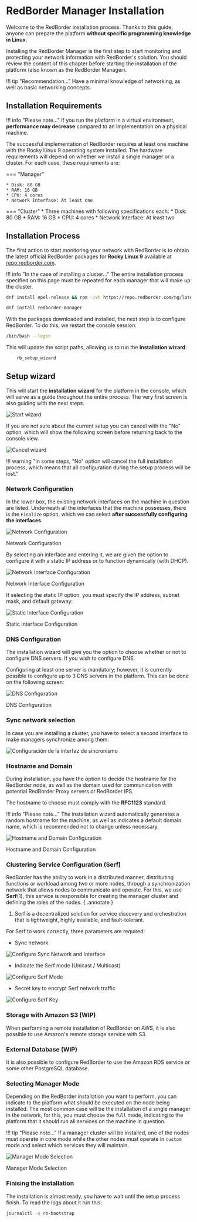 
# RedBorder Manager Installation

Welcome to the RedBorder installation process. Thanks to this guide, anyone can prepare the platform **without specific programming knowledge in Linux**.

Installing the RedBorder Manager is the first step to start monitoring and protecting your network information with RedBorder's solution. You should review the content of this chapter before starting the installation of the platform (also known as the RedBorder Manager).

!!! tip "Recommendation..."
    Have a minimal knowledge of networking, as well as basic networking concepts.

## Installation Requirements

!!! info "Please note..."
    If you run the platform in a virtual environment, **performance may decrease** compared to an implementation on a physical machine.

The successful implementation of RedBorder requires at least one machine with the Rocky Linux 9 operating system installed. The hardware requirements will depend on whether we install a single manager or a cluster. For each case, these requirements are:

=== "Manager"

    * Disk: 80 GB
    * RAM: 16 GB
    * CPU: 4 cores
    * Network Interface: At least one

=== "Cluster"
    * Three machines with following specifications each:
        * Disk: 80 GB
        * RAM: 16 GB
        * CPU: 4 cores
        * Network Interface: At least two

## Installation Process

The first action to start monitoring your network with RedBorder is to obtain the latest official RedBorder packages for **Rocky Linux 9** available at [repo.redborder.com](https://repo.redborder.com).

!!! info "In the case of installing a cluster..."
The entire installation process specified on this page must be repeated for each manager that will make up the cluster.

``` bash title="Config of required repositories"
dnf install epel-release && rpm -ivh https://repo.redborder.com/ng/latest/rhel/9/x86_64/redborder-repo-latest-1.0.0-1.el9.rb.noarch.rpm
```

``` bash title="Redborder Manager Package Installation Command"
dnf install redborder-manager
```

With the packages downloaded and installed, the next step is to configure RedBorder. To do this, we restart the console session:

``` bash title="Console relogin command"
/bin/bash --login
```

This will update the script paths, allowing us to run the **installation wizard**:

``` bash title="Installation wizard command"
    rb_setup_wizard
```

## Setup wizard

This will start the **installation wizard** for the platform in the console, which will serve as a guide throughout the entire process. The very first screen is also guiding with the next steps.

![Start wizard](images/ch02_configure_wizard_start.png)

If you are not sure about the current setup you can cancel with the "No" option, which will show the following screen before returning back to the console view.

![Cancel wizard](images/ch02_cancel_wizard.png)

!!! warning "In some steps, \"No\" option will cancel the full installation process, which means that all configuration during the setup process will be lost."

### Network Configuration

In the lower box, the existing network interfaces on the machine in question are listed. Underneath all the interfaces that the machine possesses, there is the `Finalize` option, which we can select **after successfully configuring the interfaces**.

![Network Configuration](images/ch02_img001.png)

Network Configuration

By selecting an interface and entering it, we are given the option to configure it with a static IP address or to function dynamically (with DHCP).

![Network Interface Configuration](images/ch02_img002.png)

Network Interface Configuration

If selecting the static IP option, you must specify the IP address, subnet mask, and default gateway:

![Static Interface Configuration](images/ch02_img003.png)

Static Interface Configuration

### DNS Configuration

The installation wizard will give you the option to choose whether or not to configure DNS servers. If you wish to configure DNS.

Configuring at least one server is mandatory; however, it is currently possible to configure up to 3 DNS servers in the platform. This can be done on the following screen:

![DNS Configuration](images/ch02_img004.png)

DNS Configuration

### Sync network selection

In case you are installing a cluster, you have to select a second interface to make managers synchronize among them.

![Configuración de la interfaz de sincronismo](images/ch02_sync_network_selection.png)

### Hostname and Domain

During installation, you have the option to decide the hostname for the RedBorder node, as well as the domain used for communication with potential RedBorder Proxy servers or RedBorder IPS.

The hostname to choose must comply with the **RFC1123** standard.

!!! info "Please note..."
    The installation wizard automatically generates a random hostname for the machine, as well as indicates a default domain name, which is recommended not to change unless necessary.

![Hostname and Domain Configuration](images/ch02_img005.png)

Hostname and Domain Configuration

### Clustering Service Configuration (Serf)

RedBorder has the ability to work in a distributed manner, distributing functions or workload among two or more nodes, through a synchronization network that allows nodes to communicate and operate. For this, we use **Serf**(1), this service is responsible for creating the manager cluster and defining the roles of the nodes.
{ .annotate }

1. Serf is a decentralized solution for service discovery and orchestration that is lightweight, highly available, and fault-tolerant.

For Serf to work correctly, three parameters are required:

- Sync network

![Configure Sync Network and Interface](images/ch02_img006.png)

- Indicate the Serf mode (Unicast / Multicast)

![Configure Serf Mode](images/ch02_img007.png)

- Secret key to encrypt Serf network traffic

![Configure Serf Key](images/ch02_img008.png)

### Storage with Amazon S3 (WIP)

When performing a remote installation of RedBorder on AWS, it is also possible to use Amazon's remote storage service with S3.

### External Database (WIP)

It is also possible to configure RedBorder to use the Amazon RDS service or some other PostgreSQL database.

### Selecting Manager Mode

Depending on the RedBorder installation you want to perform, you can indicate to the platform what should be executed on the node being installed. The most common case will be the installation of a single manager in the network, for this, you must choose the `full` mode, indicating to the platform that it should run all services on the machine in question.

!!! tip "Please note..."
    If a manager cluster will be installed, one of the nodes must operate in core mode while the other nodes must operate in `custom` mode and select which services they will maintain.

![Manager Mode Selection](images/ch02_img009.png)

Manager Mode Selection

### Finising the installation

The installation is almost ready, you have to wait until the setup process finish. To read the logs about it run this: 
``` bash title=Print the setup logs
journalctl -u rb-bootstrap
```

